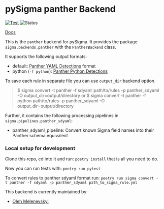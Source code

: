 # pySigma panther Backend

[![Test](https://github.com/panther-labs/pySigma-backend-panther/actions/workflows/test.yml/badge.svg?branch=main)](https://github.com/panther-labs/pySigma-backend-panther/actions/workflows/test.yml)
![Status](https://img.shields.io/badge/Status-pre--release-orange)

[Docs](https://docs.panther.com/panther-developer-workflows/converting-sigma-rules)

This is the `panther` backend for pySigma. It provides the package `sigma.backends.panther` with the `PantherBackend` class.

It supports the following output formats:

* default: [Panther YAML Detections](https://docs.panther.com/detections/rules/yaml#simple-detections) format
* python (`-f python`): [Panther Python Detections](https://docs.panther.com/detections/rules/python)

To save each rule in separate file you can use `output_dir` backend option.
> $ sigma convert -t panther -f sdyaml path/to/rules -p panther_sdyaml -O output_dir=output/directory
or
> $ sigma convert -t panther -f python path/to/rules -p panther_sdyaml -O output_dir=output/directory

Further, it contains the following processing pipelines in `sigma.pipelines.panther_sdyaml`:

* panther_sdyaml_pipeline: Convert known Sigma field names into their Panther schema equivalent

### Local setup for development
Clone this repo, cd into it and run:
```poetry install```
that is all you need to do. 

Now you can run tests with:
```poetry run pytest```

To convert rules to panther sdyaml format run:
```poetry run sigma convert -t panther -f sdyaml -p panther_sdyaml path_to_sigma_rule.yml```

This backend is currently maintained by:

* [Oleh Melenevskyi](https://github.com/melenevskyi/)
